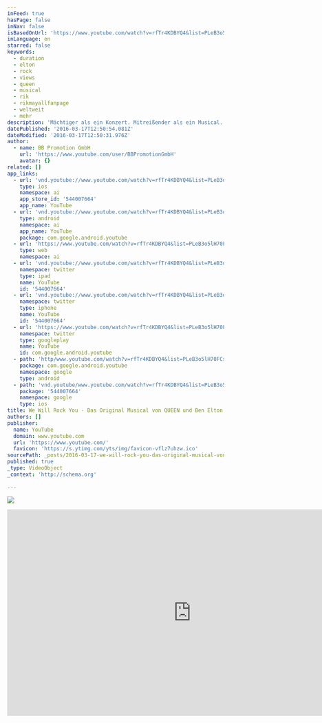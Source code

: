 ```yaml
---
inFeed: true
hasPage: false
inNav: false
isBasedOnUrl: 'https://www.youtube.com/watch?v=rfTr4KDBYQ4&list=PLeB3o5lH70FCsRhzLaq8m6B8snv-mKoRW'
inLanguage: en
starred: false
keywords:
  - duration
  - elton
  - rock
  - views
  - queen
  - musical
  - rik
  - rikmayallfanpage
  - weltweit
  - mehr
description: 'Mächtiger als ein Konzert. Mitreißender als ein Musical. Spannender als Theater: WE WILL ROCK YOU ist alles zusammen und noch viel mehr! Es ist eine Show, so majestätisch wie ihre Helden. Der kraftvolle Treibstoff dieses temporeichen, unvergesslichen Spektakels ist die Leidenschaft für bewegte Balladen, mächtige Hymnen und mitreißenden Rock - und die wird auf der Bühne genauso geteilt wie im begeisterten Publikum.'
datePublished: '2016-03-17T12:50:54.081Z'
dateModified: '2016-03-17T12:50:31.976Z'
author:
  - name: BB Promotion GmbH
    url: 'https://www.youtube.com/user/BBPromotionGmbH'
    avatar: {}
related: []
app_links:
  - url: 'vnd.youtube://www.youtube.com/watch?v=rfTr4KDBYQ4&list=PLeB3o5lH70FCsRhzLaq8m6B8snv-mKoRW&feature=applinks'
    type: ios
    namespace: ai
    app_store_id: '544007664'
    app_name: YouTube
  - url: 'vnd.youtube://www.youtube.com/watch?v=rfTr4KDBYQ4&list=PLeB3o5lH70FCsRhzLaq8m6B8snv-mKoRW&feature=applinks'
    type: android
    namespace: ai
    app_name: YouTube
    package: com.google.android.youtube
  - url: 'https://www.youtube.com/watch?v=rfTr4KDBYQ4&list=PLeB3o5lH70FCsRhzLaq8m6B8snv-mKoRW&feature=applinks'
    type: web
    namespace: ai
  - url: 'vnd.youtube://www.youtube.com/watch?v=rfTr4KDBYQ4&list=PLeB3o5lH70FCsRhzLaq8m6B8snv-mKoRW&feature=applinks'
    namespace: twitter
    type: ipad
    name: YouTube
    id: '544007664'
  - url: 'vnd.youtube://www.youtube.com/watch?v=rfTr4KDBYQ4&list=PLeB3o5lH70FCsRhzLaq8m6B8snv-mKoRW&feature=applinks'
    namespace: twitter
    type: iphone
    name: YouTube
    id: '544007664'
  - url: 'https://www.youtube.com/watch?v=rfTr4KDBYQ4&list=PLeB3o5lH70FCsRhzLaq8m6B8snv-mKoRW'
    namespace: twitter
    type: googleplay
    name: YouTube
    id: com.google.android.youtube
  - path: 'http/www.youtube.com/watch?v=rfTr4KDBYQ4&list=PLeB3o5lH70FCsRhzLaq8m6B8snv-mKoRW'
    package: com.google.android.youtube
    namespace: google
    type: android
  - path: 'vnd.youtube/www.youtube.com/watch?v=rfTr4KDBYQ4&list=PLeB3o5lH70FCsRhzLaq8m6B8snv-mKoRW'
    package: '544007664'
    namespace: google
    type: ios
title: We Will Rock You - Das Original Musical von QUEEN und Ben Elton
authors: []
publisher:
  name: YouTube
  domain: www.youtube.com
  url: 'https://www.youtube.com/'
  favicon: 'https://s.ytimg.com/yts/img/favicon-vflz7uhzw.ico'
sourcePath: _posts/2016-03-17-we-will-rock-you-das-original-musical-von-queen-und-ben-el.md
published: true
_type: VideoObject
_context: 'http://schema.org'

---
```

![](https://the-grid-user-content.s3-us-west-2.amazonaws.com/36ae02ec-c246-451e-a22f-8f370e86f1d1.jpg)

<iframe src="https://cdn.embedly.com/widgets/media.html?src=https%3A%2F%2Fwww.youtube.com%2Fembed%2Fvideoseries%3Flist%3DPLeB3o5lH70FCsRhzLaq8m6B8snv-mKoRW&amp;url=https%3A%2F%2Fwww.youtube.com%2Fwatch%3Fv%3DrfTr4KDBYQ4%26list%3DPLeB3o5lH70FCsRhzLaq8m6B8snv-mKoRW&amp;image=https%3A%2F%2Fi.ytimg.com%2Fvi%2FrfTr4KDBYQ4%2Fhqdefault.jpg&amp;key=b7d04c9b404c499eba89ee7072e1c4f7&amp;type=text%2Fhtml&amp;schema=youtube" width="854" height="480" scrolling="no" frameborder="0" allowfullscreen="allowfullscreen" style=""></iframe>